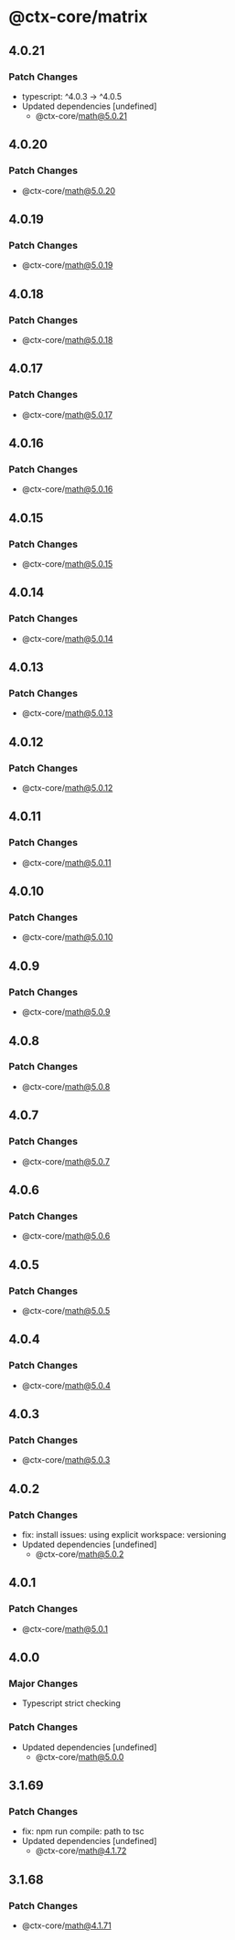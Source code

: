 # @ctx-core/matrix

## 4.0.21

### Patch Changes

- typescript: ^4.0.3 -> ^4.0.5
- Updated dependencies [undefined]
  - @ctx-core/math@5.0.21

## 4.0.20

### Patch Changes

- @ctx-core/math@5.0.20

## 4.0.19

### Patch Changes

- @ctx-core/math@5.0.19

## 4.0.18

### Patch Changes

- @ctx-core/math@5.0.18

## 4.0.17

### Patch Changes

- @ctx-core/math@5.0.17

## 4.0.16

### Patch Changes

- @ctx-core/math@5.0.16

## 4.0.15

### Patch Changes

- @ctx-core/math@5.0.15

## 4.0.14

### Patch Changes

- @ctx-core/math@5.0.14

## 4.0.13

### Patch Changes

- @ctx-core/math@5.0.13

## 4.0.12

### Patch Changes

- @ctx-core/math@5.0.12

## 4.0.11

### Patch Changes

- @ctx-core/math@5.0.11

## 4.0.10

### Patch Changes

- @ctx-core/math@5.0.10

## 4.0.9

### Patch Changes

- @ctx-core/math@5.0.9

## 4.0.8

### Patch Changes

- @ctx-core/math@5.0.8

## 4.0.7

### Patch Changes

- @ctx-core/math@5.0.7

## 4.0.6

### Patch Changes

- @ctx-core/math@5.0.6

## 4.0.5

### Patch Changes

- @ctx-core/math@5.0.5

## 4.0.4

### Patch Changes

- @ctx-core/math@5.0.4

## 4.0.3

### Patch Changes

- @ctx-core/math@5.0.3

## 4.0.2

### Patch Changes

- fix: install issues: using explicit workspace: versioning
- Updated dependencies [undefined]
  - @ctx-core/math@5.0.2

## 4.0.1

### Patch Changes

- @ctx-core/math@5.0.1

## 4.0.0

### Major Changes

- Typescript strict checking

### Patch Changes

- Updated dependencies [undefined]
  - @ctx-core/math@5.0.0

## 3.1.69

### Patch Changes

- fix: npm run compile: path to tsc
- Updated dependencies [undefined]
  - @ctx-core/math@4.1.72

## 3.1.68

### Patch Changes

- @ctx-core/math@4.1.71
